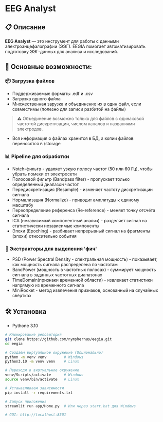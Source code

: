 # EEG Analyst

## 📋 Описание

**EEG Analyst** — это инструмент для работы с данными электроэнцефалографии (ЭЭГ). EEGIA помогает автоматизировать подготовку ЭЭГ-данных для анализа и исследований.

## 🚀 Основные возможности:

### 📦 Загрузка файлов
 - Поддерживаемые форматы .edf и .csv
 - Загрузка одного файла
 - Множественная зарузка и объединение их в один файл, если совместимы (полезно для записи разбитой на файлы)
 > ⚠️ Объединение возможно только для файлов с одинаковой частотой дискретизации, числом каналов и названиями электродов.
 - Вся информация о файлах хранится в БД, а копии файлов переносятся в /storage

### 📊 Pipeline для обработки
 - Notch-фильтр - удаляет узкую полосу частот (50 или 60 Гц), чтобы убрать помехи от электросети
 - Полосовой фильтр (Bandpass filter) - пропускает только определенный диапазон частот
 - Передискретизация (Resample) - изменяет частоту дискретизации сигнала
 - Нормализация (Normalize) - приводит амплитуды к единому масштабу
 - Переопределение референса (Re-reference) - меняет точку отсчёта сигнала
 - ICA (независимый компонентный анализ) - разделяет сигнал на статистически независимые компоненты
 - Эпохи (Epoching) - разбивает непрерывный сигнал на фрагменты (эпохи) относительно события

### 🔬 Экстракторы для выделения 'фич'
 - PSD (Power Spectral Density - спектральная мощность) - показывает, как мощность сигнала распределена по частотам
 - BandPower (мощность в частотных полосах) - суммирует мощность сигнала в заданных частотных диапазонах
 - TimeDomain(признаки временной области) - извлекает статистики напрямую из временного сигнала
 - MiniRocket - метод извлечения признаков, основанный на случайных свёртках

 ## 🛠 Установка
 - Pythone 3.10

 ```bash
 # Клонирование репозитория
 git clone https://github.com/nymphernus/eegia.git
 cd eegia

 # Создаем виртуальное окружение (Опционально)
 python -m venv venv        # Windows
 python3.10 -m venv venv    # Linux

 # Переходи в виртуальное окружение
 venv/Scripts/activate      # Windows
 source venv/bin/activate   # Linux

 # Устанавливаем зависимости
 pip install -r requirements.txt
 
 # Запуск приложения
 streamlit run app/Home.py  # Или через start.bat для Windows

 # GUI: http://localhost:8501
 ```
